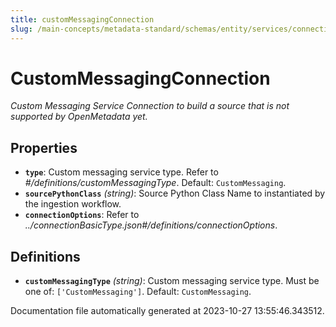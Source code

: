 ```yaml
---
title: customMessagingConnection
slug: /main-concepts/metadata-standard/schemas/entity/services/connections/messaging/custommessagingconnection
---
```


# CustomMessagingConnection

*Custom Messaging Service Connection to build a source that is not supported by OpenMetadata yet.*

## Properties

- **`type`**: Custom messaging service type. Refer to *#/definitions/customMessagingType*. Default: `CustomMessaging`.
- **`sourcePythonClass`** *(string)*: Source Python Class Name to instantiated by the ingestion workflow.
- **`connectionOptions`**: Refer to *../connectionBasicType.json#/definitions/connectionOptions*.
## Definitions

- **`customMessagingType`** *(string)*: Custom messaging service type. Must be one of: `['CustomMessaging']`. Default: `CustomMessaging`.


Documentation file automatically generated at 2023-10-27 13:55:46.343512.
